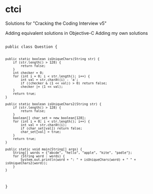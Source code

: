 ctci
====

Solutions for "Cracking the Coding Interview v5"

Adding equivalent solutions in Objective-C
Adding my own solutions

<code>
public class Question {

	public static boolean isUniqueChars(String str) {
		if (str.length() > 128) {
			return false;
		}
		int checker = 0;
		for (int i = 0; i < str.length(); i++) {
			int val = str.charAt(i) - 'a';
			if ((checker & (1 << val)) > 0) return false;
			checker |= (1 << val);
		}
		return true;
	}
	
	public static boolean isUniqueChars2(String str) {
		if (str.length() > 128) {
			return false;
		}
		boolean[] char_set = new boolean[128];
		for (int i = 0; i < str.length(); i++) {
			int val = str.charAt(i);
			if (char_set[val]) return false;
			char_set[val] = true;
		}
		return true;
	}
	
	public static void main(String[] args) {
		String[] words = {"abcde", "hello", "apple", "kite", "padle"};
		for (String word : words) {
			System.out.println(word + ": " + isUniqueChars(word) + " " + isUniqueChars2(word));
		}
	}

}
</code>
